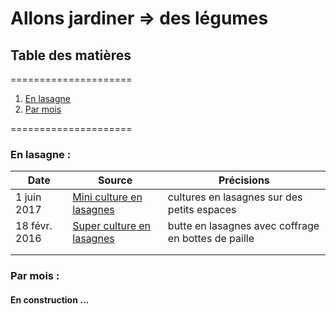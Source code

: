 # Allons jardiner => des légumes

## Table des matières
=====================

1. [En lasagne](#lasagne)
2. [Par mois](#mois)

=====================


### En lasagne : <a name="lasagne"></a>

| Date                  | Source                                           | Précisions                                       |
|-----------------------|--------------------------------------------------|--------------------------------------------------|
| 1 juin 2017           | [Mini culture en lasagnes](https://www.youtube.com/watch?v=OID3kjz1Cu4)      | cultures en lasagnes sur des petits espaces      |
| 18 févr. 2016         | [Super culture en lasagnes](https://www.youtube.com/watch?v=b6ZphUp_GYk)     | butte en lasagnes avec coffrage en bottes de paille |
|             |                                            |  |
|     |                                                  |  |

### Par mois : <a name="mois"></a>

#### En construction ...